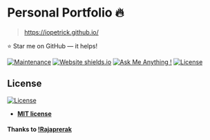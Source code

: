 # Personal Portfolio 🔥
> https://iopetrick.github.io/

:star: Star me on GitHub — it helps!

[![Maintenance](https://img.shields.io/badge/maintained-yes-green.svg)](https://github.com/iopetrick/iopetrick.github.io/commits/master)
[![Website shields.io](https://img.shields.io/badge/website-up-yellow)](http://iopetrick.github.io/)
[![Ask Me Anything !](https://img.shields.io/badge/ask%20me-linkedin-1abc9c.svg)](https://www.linkedin.com/in/pratiksprajapati/)
[![License](http://img.shields.io/:license-mit-blue.svg?style=flat-square)](http://badges.mit-license.org)

## License
[![License](http://img.shields.io/:license-mit-blue.svg?style=flat-square)](http://badges.mit-license.org)

- **[MIT license](http://opensource.org/licenses/mit-license.php)**

#### Thanks to [!Rajaprerak](https://github.com/rajaprerak/)
